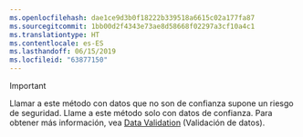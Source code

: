```yaml
---
ms.openlocfilehash: dae1ce9d3b0f18222b339518a6615c02a177fa87
ms.sourcegitcommit: 1bb00d2f4343e73ae8d58668f02297a3cf10a4c1
ms.translationtype: HT
ms.contentlocale: es-ES
ms.lasthandoff: 06/15/2019
ms.locfileid: "63877150"
---
```

> [!IMPORTANT]
> Llamar a este método con datos que no son de confianza supone un riesgo de seguridad. Llame a este método solo con datos de confianza. Para obtener más información, vea [Data Validation](https://www.owasp.org/index.php/Data_Validation) (Validación de datos).